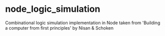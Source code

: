 # node_logic_simulation
Combinational logic simulation implementation in Node taken from 'Building a computer from first principles' by Nisan &amp; Schoken
